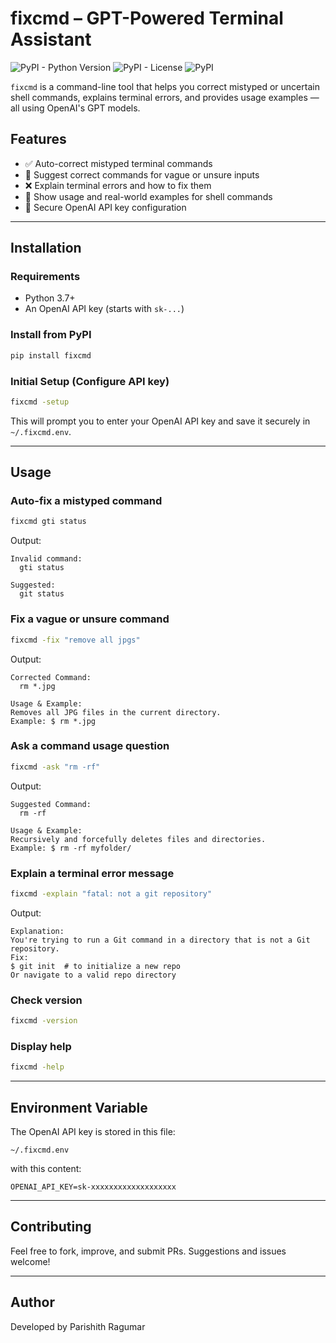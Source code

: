 # fixcmd – GPT-Powered Terminal Assistant

![PyPI - Python Version](https://img.shields.io/pypi/pyversions/fixcmd)
![PyPI - License](https://img.shields.io/pypi/l/fixcmd)
![PyPI](https://img.shields.io/pypi/v/fixcmd)

`fixcmd` is a command-line tool that helps you correct mistyped or uncertain shell commands, explains terminal errors, and provides usage examples — all using OpenAI's GPT models.

## Features

* ✅ Auto-correct mistyped terminal commands
* 🧠 Suggest correct commands for vague or unsure inputs
* ❌ Explain terminal errors and how to fix them
* 🔹 Show usage and real-world examples for shell commands
* 🔐 Secure OpenAI API key configuration

---

## Installation

### Requirements

* Python 3.7+
* An OpenAI API key (starts with `sk-...`)

### Install from PyPI

```bash
pip install fixcmd
```

### Initial Setup (Configure API key)

```bash
fixcmd -setup
```

This will prompt you to enter your OpenAI API key and save it securely in `~/.fixcmd.env`.

---

## Usage

### Auto-fix a mistyped command

```bash
fixcmd gti status
```

Output:

```
Invalid command:
  gti status

Suggested:
  git status
```

### Fix a vague or unsure command

```bash
fixcmd -fix "remove all jpgs"
```

Output:

```
Corrected Command:
  rm *.jpg

Usage & Example:
Removes all JPG files in the current directory.
Example: $ rm *.jpg
```

### Ask a command usage question

```bash
fixcmd -ask "rm -rf"
```

Output:

```
Suggested Command:
  rm -rf

Usage & Example:
Recursively and forcefully deletes files and directories.
Example: $ rm -rf myfolder/
```

### Explain a terminal error message

```bash
fixcmd -explain "fatal: not a git repository"
```

Output:

```
Explanation:
You're trying to run a Git command in a directory that is not a Git repository.
Fix:
$ git init  # to initialize a new repo
Or navigate to a valid repo directory
```

### Check version

```bash
fixcmd -version
```

### Display help

```bash
fixcmd -help
```

---

## Environment Variable

The OpenAI API key is stored in this file:

```
~/.fixcmd.env
```

with this content:

```
OPENAI_API_KEY=sk-xxxxxxxxxxxxxxxxxxx
```

---

## Contributing

Feel free to fork, improve, and submit PRs. Suggestions and issues welcome!

---

## Author

Developed by Parishith Ragumar
